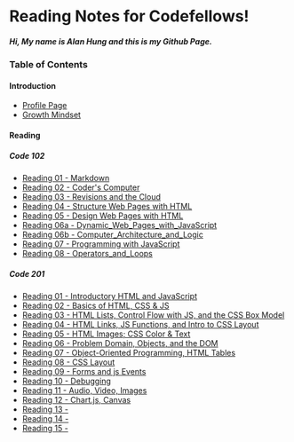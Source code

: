 # Reading Notes for Codefellows!
##### Hi, My name is Alan Hung and this is my Github Page.

### **Table of Contents**  

#### **Introduction**
* [Profile Page](https://github.com/AlanYHung)  
* [Growth Mindset](Growth_Mindset.md)

#### **Reading**
##### Code 102
* [Reading 01 - Markdown](/102d20/markdown.md)
* [Reading 02 - Coder's Computer](/102d20/Coder's_Computer.md)
* [Reading 03 - Revisions and the Cloud](/102d20/Revisions_and_the_Cloud.md)
* [Reading 04 - Structure Web Pages with HTML](/102d20/Structure_Web_Pages_with_HTML.md)
* [Reading 05 - Design Web Pages with HTML](/102d20/Design_Web_Pages_with_CSS.md)
* [Reading 06a - Dynamic_Web_Pages_with_JavaScript](/102d20/Dynamic_Web_Pages_with_JavaScript.md)
* [Reading 06b - Computer_Architecture_and_Logic](/102d20/Computer_Architecture_and_Logic.md)
* [Reading 07 - Programming with JavaScript](/102d20/Programming_with_JavaScript.md)
* [Reading 08 - Operators_and_Loops](/102d20/Operators_and_Loops.md)

##### Code 201
* [Reading 01 - Introductory HTML and JavaScript](/201d69/class-01.md)
* [Reading 02 - Basics of HTML, CSS & JS](/201d69/class-02.md)
* [Reading 03 - HTML Lists, Control Flow with JS, and the CSS Box Model](/201d69/class-03.md)
* [Reading 04 - HTML Links, JS Functions, and Intro to CSS Layout](/201d69/class-04.md)
* [Reading 05 - HTML Images; CSS Color & Text](/201d69/class-05.md)
* [Reading 06 - Problem Domain, Objects, and the DOM](/201d69/class-06.md)
* [Reading 07 - Object-Oriented Programming, HTML Tables](/201d69/class-07.md)
* [Reading 08 - CSS Layout](/201d69/class-08.md)
* [Reading 09 - Forms and js Events](/201d69/class-09.md)
* [Reading 10 - Debugging](/201d69/class-10.md)
* [Reading 11 - Audio, Video, Images](/201d69/class-11.md)
* [Reading 12 - Chart.js, Canvas](/201d69/class-12.md)
* [Reading 13 - ]()
* [Reading 14 - ]()
* [Reading 15 - ]()
